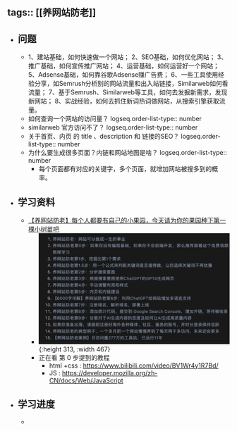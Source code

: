 tags:: [[养网站防老]]
---

- ## 问题
	- 1、建站基础，如何快速做一个网站；
	  2、SEO基础，如何优化网站；
	  3、推广基础，如何宣传推广网站；
	  4、运营基础，如何运营好一个网站；
	  5、Adsense基础，如何靠谷歌Adsense赚广告费；
	  6、一些工具使用经验分享，如Semrush分析别的网站流量和出入站链接，Similarweb如何看流量；
	  7、基于Semrush、Similarweb等工具，如何去发掘新需求，发现新网站；
	  8、实战经验，如何去抓住新词热词做网站，从搜索引擎获取流量。
	- 如何查询一个网站的访问量？
	  logseq.order-list-type:: number
	- similarweb 官方访问不了？
	  logseq.order-list-type:: number
	- 关于首页、内页 的 title 、description 和 链接的SEO？
	  logseq.order-list-type:: number
	- 为什么要生成很多页面？内链和网站地图是啥？
	  logseq.order-list-type:: number
		- 每个页面都有对应的关键字，多个页面，就增加网站被搜多到的概率。
- ## 学习资料
	- [【养网站防老】每个人都要有自己的小果园，今天请为你的果园种下第一棵小树苗吧](https://mp.weixin.qq.com/s/01b42cCbYO2G5RkdN2Z56w)
		- ![image.png](../assets/image_1739103387421_0.png){:height 313, :width 467}
		- 正在看 第 0 步提到的教程
			- html +css : https://www.bilibili.com/video/BV1Wr4y1R7Bd/
			- JS : https://developer.mozilla.org/zh-CN/docs/Web/JavaScript
- ## 学习进度
	-
